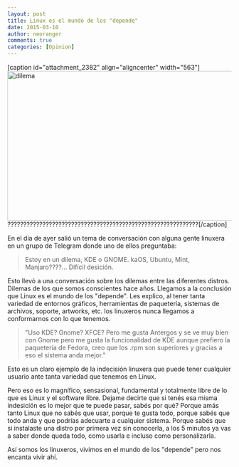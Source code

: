 ```yaml
---
layout: post
title: Linux es el mundo de los "depende"
date: 2015-03-10
author: neoranger
comments: true
categories: [Opinion]
---
```

[caption id="attachment_2382" align="aligncenter" width="563"]<img class="alignnone  wp-image-2382" src="https://blogneositelinux.files.wordpress.com/2016/10/dilema.jpg" alt="dilema" width="563" height="336" /> ????????????????????????????????????????????????????????????[/caption]

En el día de ayer salió un tema de conversación con alguna gente linuxera en un grupo de Telegram donde uno de ellos preguntaba:

<blockquote>Estoy en un dilema, KDE o GNOME.
kaOS, Ubuntu, Mint, Manjaro????... Difícil desición.</blockquote>

Esto llevó a una conversación sobre los dilemas entre las diferentes distros. Dilemas de los que somos conscientes hace años. Llegamos a la conclusión que Linux es el mundo de los "depende".
Les explico, al tener tanta variedad de entornos gráficos, herramientas de paquetería, sistemas de archivos, soporte, artworks, etc. los linuxeros nunca llegamos a conformarnos con lo que tenemos.

<blockquote>"Uso KDE? Gnome? XFCE? Pero me gusta Antergos y se ve muy bien con Gnome pero me gusta la funcionalidad de KDE aunque prefiero la paquetería de Fedora, creo que los .rpm son superiores y gracias a eso el sistema anda mejor."</blockquote>

Esto es un claro ejemplo de la indecisión linuxera que puede tener cualquier usuario ante tanta variedad que tenemos en Linux.

Pero eso es lo magnífico, sensasional, fundamental y totalmente libre de lo que es Linux y el software libre. Dejame decirte que si tenés esa misma indesición es lo mejor que te puede pasar, sabés por qué? Porque amás tanto Linux que no sabés que usar, porque te gusta todo, porque sabés que todo anda y que podrías adecuarte a cualquier sistema. Porque sabés que si instalaste una distro por primera vez sin conocerla, a los 5 minutos ya vas a saber donde queda todo, como usarla e incluso como personalizarla.

Así somos los linuxeros, vivimos en el mundo de los "depende" pero nos encanta vivir ahí.
